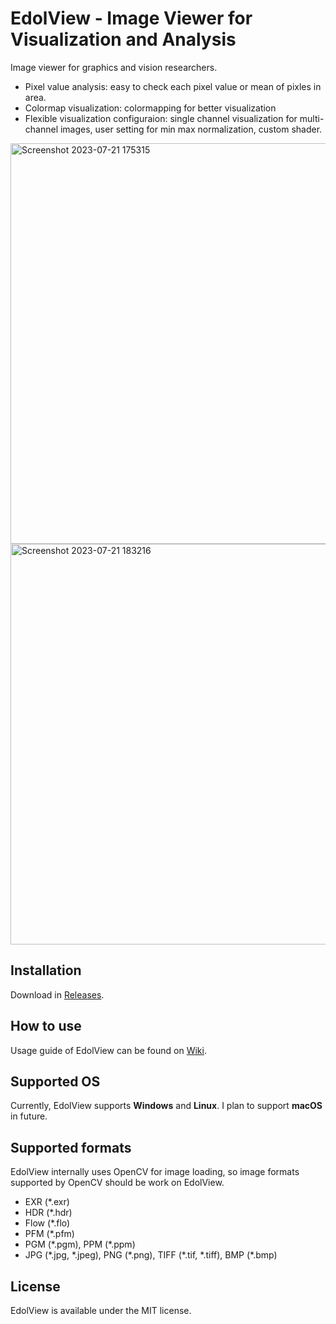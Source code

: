 # EdolView - Image Viewer for Visualization and Analysis

Image viewer for graphics and vision researchers.

* Pixel value analysis: easy to check each pixel value or mean of pixles in area.
* Colormap visualization: colormapping for better visualization
* Flexible visualization configuraion: single channel visualization for multi-channel images, user setting for min max normalization, custom shader.

<img width="641" alt="Screenshot 2023-07-21 175315" src="https://github.com/edoli/edolview/assets/2304569/6dbee8ff-14d8-4fda-bdf1-a5dbc760d7de">
<img width="641" alt="Screenshot 2023-07-21 183216" src="https://github.com/edoli/edolview/assets/2304569/9e781e30-2392-430f-97df-eba17205fe96">

## Installation
Download in [Releases](https://github.com/edoli/edolview/releases).

## How to use
Usage guide of EdolView can be found on [Wiki](https://github.com/edoli/edolview/wiki).

## Supported OS
Currently, EdolView supports **Windows** and **Linux**. I plan to support **macOS** in future.

## Supported formats
EdolView internally uses OpenCV for image loading, so image formats supported by OpenCV should be work on EdolView.
* EXR (*.exr)
* HDR (*.hdr)
* Flow (*.flo)
* PFM (*.pfm)
* PGM (\*.pgm), PPM (\*.ppm)
* JPG (\*.jpg, \*.jpeg), PNG (\*.png), TIFF (\*.tif, \*.tiff), BMP (\*.bmp)

## License
EdolView is available under the MIT license.
